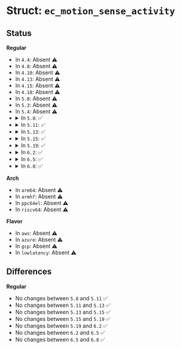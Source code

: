 # Struct: <code>ec_motion_sense_activity</code>

## Status
<b>Regular</b>
<ul>
<li>
In <code>4.4</code>: Absent ⚠️
</li>
<li>
In <code>4.8</code>: Absent ⚠️
</li>
<li>
In <code>4.10</code>: Absent ⚠️
</li>
<li>
In <code>4.13</code>: Absent ⚠️
</li>
<li>
In <code>4.15</code>: Absent ⚠️
</li>
<li>
In <code>4.18</code>: Absent ⚠️
</li>
<li>
In <code>5.0</code>: Absent ⚠️
</li>
<li>
In <code>5.3</code>: Absent ⚠️
</li>
<li>
In <code>5.4</code>: Absent ⚠️
</li>
<li>
<details>
<summary>In <code>5.8</code>: ✅</summary>

```c
struct ec_motion_sense_activity {
    uint8_t sensor_num;
    uint8_t activity;
    uint8_t enable;
    uint8_t reserved;
    uint16_t parameters[3];
};
```
</details>
</li>
<li>
<details>
<summary>In <code>5.11</code>: ✅</summary>

```c
struct ec_motion_sense_activity {
    uint8_t sensor_num;
    uint8_t activity;
    uint8_t enable;
    uint8_t reserved;
    uint16_t parameters[3];
};
```
</details>
</li>
<li>
<details>
<summary>In <code>5.13</code>: ✅</summary>

```c
struct ec_motion_sense_activity {
    uint8_t sensor_num;
    uint8_t activity;
    uint8_t enable;
    uint8_t reserved;
    uint16_t parameters[3];
};
```
</details>
</li>
<li>
<details>
<summary>In <code>5.15</code>: ✅</summary>

```c
struct ec_motion_sense_activity {
    uint8_t sensor_num;
    uint8_t activity;
    uint8_t enable;
    uint8_t reserved;
    uint16_t parameters[3];
};
```
</details>
</li>
<li>
<details>
<summary>In <code>5.19</code>: ✅</summary>

```c
struct ec_motion_sense_activity {
    uint8_t sensor_num;
    uint8_t activity;
    uint8_t enable;
    uint8_t reserved;
    uint16_t parameters[3];
};
```
</details>
</li>
<li>
<details>
<summary>In <code>6.2</code>: ✅</summary>

```c
struct ec_motion_sense_activity {
    uint8_t sensor_num;
    uint8_t activity;
    uint8_t enable;
    uint8_t reserved;
    uint16_t parameters[3];
};
```
</details>
</li>
<li>
<details>
<summary>In <code>6.5</code>: ✅</summary>

```c
struct ec_motion_sense_activity {
    uint8_t sensor_num;
    uint8_t activity;
    uint8_t enable;
    uint8_t reserved;
    uint16_t parameters[3];
};
```
</details>
</li>
<li>
<details>
<summary>In <code>6.8</code>: ✅</summary>

```c
struct ec_motion_sense_activity {
    uint8_t sensor_num;
    uint8_t activity;
    uint8_t enable;
    uint8_t reserved;
    uint16_t parameters[3];
};
```
</details>
</li>
</ul>
<b>Arch</b>
<ul>
<li>
In <code>arm64</code>: Absent ⚠️
</li>
<li>
In <code>armhf</code>: Absent ⚠️
</li>
<li>
In <code>ppc64el</code>: Absent ⚠️
</li>
<li>
In <code>riscv64</code>: Absent ⚠️
</li>
</ul>
<b>Flavor</b>
<ul>
<li>
In <code>aws</code>: Absent ⚠️
</li>
<li>
In <code>azure</code>: Absent ⚠️
</li>
<li>
In <code>gcp</code>: Absent ⚠️
</li>
<li>
In <code>lowlatency</code>: Absent ⚠️
</li>
</ul>

## Differences
<b>Regular</b>
<ul>
<li>
No changes between <code>5.8</code> and <code>5.11</code> ✅
</li>
<li>
No changes between <code>5.11</code> and <code>5.13</code> ✅
</li>
<li>
No changes between <code>5.13</code> and <code>5.15</code> ✅
</li>
<li>
No changes between <code>5.15</code> and <code>5.19</code> ✅
</li>
<li>
No changes between <code>5.19</code> and <code>6.2</code> ✅
</li>
<li>
No changes between <code>6.2</code> and <code>6.5</code> ✅
</li>
<li>
No changes between <code>6.5</code> and <code>6.8</code> ✅
</li>
</ul>
